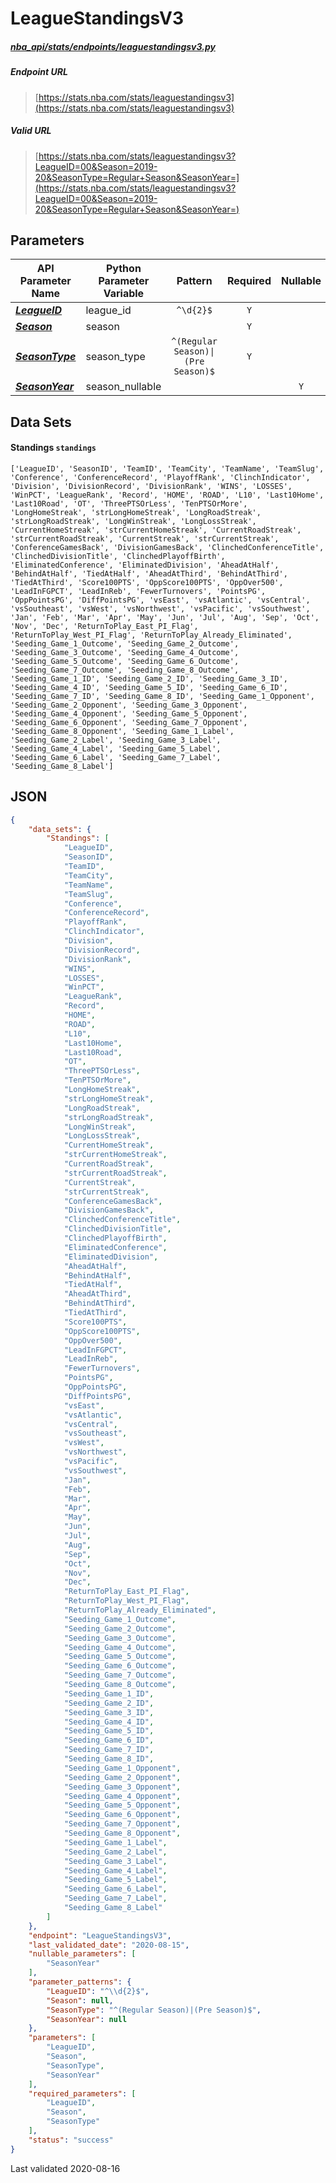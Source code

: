 # LeagueStandingsV3
##### [nba_api/stats/endpoints/leaguestandingsv3.py](https://github.com/swar/nba_api/blob/master/src/nba_api/stats/endpoints/leaguestandingsv3.py)

##### Endpoint URL
>[https://stats.nba.com/stats/leaguestandingsv3](https://stats.nba.com/stats/leaguestandingsv3)

##### Valid URL
>[https://stats.nba.com/stats/leaguestandingsv3?LeagueID=00&Season=2019-20&SeasonType=Regular+Season&SeasonYear=](https://stats.nba.com/stats/leaguestandingsv3?LeagueID=00&Season=2019-20&SeasonType=Regular+Season&SeasonYear=)

## Parameters
| API Parameter Name                                                                                                  | Python Parameter Variable |              Pattern               | Required | Nullable |
|---------------------------------------------------------------------------------------------------------------------|---------------------------|:----------------------------------:|:--------:|:--------:|
| [_**LeagueID**_](https://github.com/swar/nba_api/blob/master/docs/nba_api/stats/library/parameters.md#LeagueID)     | league_id                 |             `^\d{2}$`              |   `Y`    |          | 
| [_**Season**_](https://github.com/swar/nba_api/blob/master/docs/nba_api/stats/library/parameters.md#Season)         | season                    |                                    |   `Y`    |          | 
| [_**SeasonType**_](https://github.com/swar/nba_api/blob/master/docs/nba_api/stats/library/parameters.md#SeasonType) | season_type               | `^(Regular Season)\|(Pre Season)$` |   `Y`    |          | 
| [_**SeasonYear**_](https://github.com/swar/nba_api/blob/master/docs/nba_api/stats/library/parameters.md#SeasonYear) | season_nullable           |                                    |          |   `Y`    | 

## Data Sets
#### Standings `standings`
```text
['LeagueID', 'SeasonID', 'TeamID', 'TeamCity', 'TeamName', 'TeamSlug', 'Conference', 'ConferenceRecord', 'PlayoffRank', 'ClinchIndicator', 'Division', 'DivisionRecord', 'DivisionRank', 'WINS', 'LOSSES', 'WinPCT', 'LeagueRank', 'Record', 'HOME', 'ROAD', 'L10', 'Last10Home', 'Last10Road', 'OT', 'ThreePTSOrLess', 'TenPTSOrMore', 'LongHomeStreak', 'strLongHomeStreak', 'LongRoadStreak', 'strLongRoadStreak', 'LongWinStreak', 'LongLossStreak', 'CurrentHomeStreak', 'strCurrentHomeStreak', 'CurrentRoadStreak', 'strCurrentRoadStreak', 'CurrentStreak', 'strCurrentStreak', 'ConferenceGamesBack', 'DivisionGamesBack', 'ClinchedConferenceTitle', 'ClinchedDivisionTitle', 'ClinchedPlayoffBirth', 'EliminatedConference', 'EliminatedDivision', 'AheadAtHalf', 'BehindAtHalf', 'TiedAtHalf', 'AheadAtThird', 'BehindAtThird', 'TiedAtThird', 'Score100PTS', 'OppScore100PTS', 'OppOver500', 'LeadInFGPCT', 'LeadInReb', 'FewerTurnovers', 'PointsPG', 'OppPointsPG', 'DiffPointsPG', 'vsEast', 'vsAtlantic', 'vsCentral', 'vsSoutheast', 'vsWest', 'vsNorthwest', 'vsPacific', 'vsSouthwest', 'Jan', 'Feb', 'Mar', 'Apr', 'May', 'Jun', 'Jul', 'Aug', 'Sep', 'Oct', 'Nov', 'Dec', 'ReturnToPlay_East_PI_Flag', 'ReturnToPlay_West_PI_Flag', 'ReturnToPlay_Already_Eliminated', 'Seeding_Game_1_Outcome', 'Seeding_Game_2_Outcome', 'Seeding_Game_3_Outcome', 'Seeding_Game_4_Outcome', 'Seeding_Game_5_Outcome', 'Seeding_Game_6_Outcome', 'Seeding_Game_7_Outcome', 'Seeding_Game_8_Outcome', 'Seeding_Game_1_ID', 'Seeding_Game_2_ID', 'Seeding_Game_3_ID', 'Seeding_Game_4_ID', 'Seeding_Game_5_ID', 'Seeding_Game_6_ID', 'Seeding_Game_7_ID', 'Seeding_Game_8_ID', 'Seeding_Game_1_Opponent', 'Seeding_Game_2_Opponent', 'Seeding_Game_3_Opponent', 'Seeding_Game_4_Opponent', 'Seeding_Game_5_Opponent', 'Seeding_Game_6_Opponent', 'Seeding_Game_7_Opponent', 'Seeding_Game_8_Opponent', 'Seeding_Game_1_Label', 'Seeding_Game_2_Label', 'Seeding_Game_3_Label', 'Seeding_Game_4_Label', 'Seeding_Game_5_Label', 'Seeding_Game_6_Label', 'Seeding_Game_7_Label', 'Seeding_Game_8_Label']
```


## JSON
```json
{
    "data_sets": {
        "Standings": [
            "LeagueID",
            "SeasonID",
            "TeamID",
            "TeamCity",
            "TeamName",
            "TeamSlug",
            "Conference",
            "ConferenceRecord",
            "PlayoffRank",
            "ClinchIndicator",
            "Division",
            "DivisionRecord",
            "DivisionRank",
            "WINS",
            "LOSSES",
            "WinPCT",
            "LeagueRank",
            "Record",
            "HOME",
            "ROAD",
            "L10",
            "Last10Home",
            "Last10Road",
            "OT",
            "ThreePTSOrLess",
            "TenPTSOrMore",
            "LongHomeStreak",
            "strLongHomeStreak",
            "LongRoadStreak",
            "strLongRoadStreak",
            "LongWinStreak",
            "LongLossStreak",
            "CurrentHomeStreak",
            "strCurrentHomeStreak",
            "CurrentRoadStreak",
            "strCurrentRoadStreak",
            "CurrentStreak",
            "strCurrentStreak",
            "ConferenceGamesBack",
            "DivisionGamesBack",
            "ClinchedConferenceTitle",
            "ClinchedDivisionTitle",
            "ClinchedPlayoffBirth",
            "EliminatedConference",
            "EliminatedDivision",
            "AheadAtHalf",
            "BehindAtHalf",
            "TiedAtHalf",
            "AheadAtThird",
            "BehindAtThird",
            "TiedAtThird",
            "Score100PTS",
            "OppScore100PTS",
            "OppOver500",
            "LeadInFGPCT",
            "LeadInReb",
            "FewerTurnovers",
            "PointsPG",
            "OppPointsPG",
            "DiffPointsPG",
            "vsEast",
            "vsAtlantic",
            "vsCentral",
            "vsSoutheast",
            "vsWest",
            "vsNorthwest",
            "vsPacific",
            "vsSouthwest",
            "Jan",
            "Feb",
            "Mar",
            "Apr",
            "May",
            "Jun",
            "Jul",
            "Aug",
            "Sep",
            "Oct",
            "Nov",
            "Dec",
            "ReturnToPlay_East_PI_Flag",
            "ReturnToPlay_West_PI_Flag",
            "ReturnToPlay_Already_Eliminated",
            "Seeding_Game_1_Outcome",
            "Seeding_Game_2_Outcome",
            "Seeding_Game_3_Outcome",
            "Seeding_Game_4_Outcome",
            "Seeding_Game_5_Outcome",
            "Seeding_Game_6_Outcome",
            "Seeding_Game_7_Outcome",
            "Seeding_Game_8_Outcome",
            "Seeding_Game_1_ID",
            "Seeding_Game_2_ID",
            "Seeding_Game_3_ID",
            "Seeding_Game_4_ID",
            "Seeding_Game_5_ID",
            "Seeding_Game_6_ID",
            "Seeding_Game_7_ID",
            "Seeding_Game_8_ID",
            "Seeding_Game_1_Opponent",
            "Seeding_Game_2_Opponent",
            "Seeding_Game_3_Opponent",
            "Seeding_Game_4_Opponent",
            "Seeding_Game_5_Opponent",
            "Seeding_Game_6_Opponent",
            "Seeding_Game_7_Opponent",
            "Seeding_Game_8_Opponent",
            "Seeding_Game_1_Label",
            "Seeding_Game_2_Label",
            "Seeding_Game_3_Label",
            "Seeding_Game_4_Label",
            "Seeding_Game_5_Label",
            "Seeding_Game_6_Label",
            "Seeding_Game_7_Label",
            "Seeding_Game_8_Label"
        ]
    },
    "endpoint": "LeagueStandingsV3",
    "last_validated_date": "2020-08-15",
    "nullable_parameters": [
        "SeasonYear"
    ],
    "parameter_patterns": {
        "LeagueID": "^\\d{2}$",
        "Season": null,
        "SeasonType": "^(Regular Season)|(Pre Season)$",
        "SeasonYear": null
    },
    "parameters": [
        "LeagueID",
        "Season",
        "SeasonType",
        "SeasonYear"
    ],
    "required_parameters": [
        "LeagueID",
        "Season",
        "SeasonType"
    ],
    "status": "success"
}
```

Last validated 2020-08-16